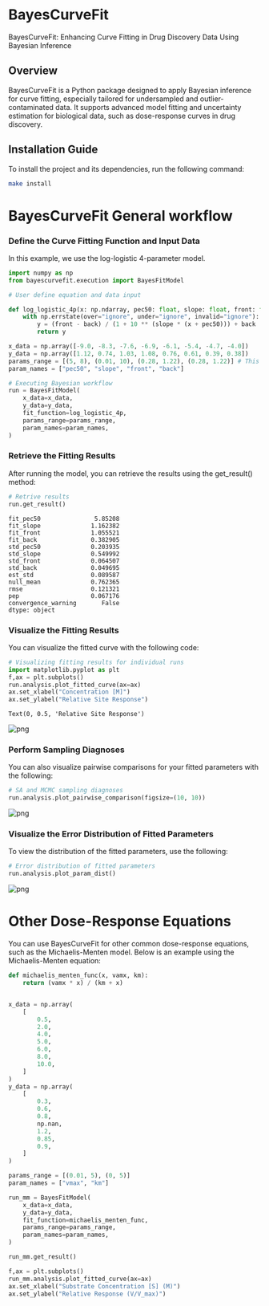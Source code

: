 # BayesCurveFit

BayesCurveFit: Enhancing Curve Fitting in Drug Discovery Data Using Bayesian Inference

## Overview
BayesCurveFit is a Python package designed to apply Bayesian inference for curve fitting, especially tailored for undersampled and outlier-contaminated data. It supports advanced model fitting and uncertainty estimation for biological data, such as dose-response curves in drug discovery.

## Installation Guide

To install the project and its dependencies, run the following command:

```bash
make install

```

# BayesCurveFit General workflow

### Define the Curve Fitting Function and Input Data
In this example, we use the log-logistic 4-parameter model.

```python
import numpy as np
from bayescurvefit.execution import BayesFitModel

# User define equation and data input

def log_logistic_4p(x: np.ndarray, pec50: float, slope: float, front: float, back: float) -> np.ndarray:
    with np.errstate(over="ignore", under="ignore", invalid="ignore"):
        y = (front - back) / (1 + 10 ** (slope * (x + pec50))) + back
        return y

x_data = np.array([-9.0, -8.3, -7.6, -6.9, -6.1, -5.4, -4.7, -4.0])
y_data = np.array([1.12, 0.74, 1.03, 1.08, 0.76, 0.61, 0.39, 0.38])
params_range = [(5, 8), (0.01, 10), (0.28, 1.22), (0.28, 1.22)] # This range represents your best estimation of where the parameters likely fall
param_names = ["pec50", "slope", "front", "back"]

# Executing Bayesian workflow
run = BayesFitModel(
    x_data=x_data,
    y_data=y_data,
    fit_function=log_logistic_4p,
    params_range=params_range,
    param_names=param_names,
)
```
### Retrieve the Fitting Results
After running the model, you can retrieve the results using the get_result() method:

```python
# Retrive results
run.get_result()
```




    fit_pec50               5.85208
    fit_slope              1.162382
    fit_front              1.055521
    fit_back               0.382905
    std_pec50              0.203935
    std_slope              0.549992
    std_front              0.064507
    std_back               0.049695
    est_std                0.089587
    null_mean              0.762365
    rmse                   0.121321
    pep                    0.067176
    convergence_warning       False
    dtype: object



### Visualize the Fitting Results
You can visualize the fitted curve with the following code:
```python
# Visualizing fitting results for individual runs
import matplotlib.pyplot as plt
f,ax = plt.subplots()
run.analysis.plot_fitted_curve(ax=ax)
ax.set_xlabel("Concentration [M]")
ax.set_ylabel("Relative Site Response")
```




    Text(0, 0.5, 'Relative Site Response')




    
![png](public/demo_3_1.png)
    

### Perform Sampling Diagnoses
You can also visualize pairwise comparisons for your fitted parameters with the following:

```python
# SA and MCMC sampling diagnoses 
run.analysis.plot_pairwise_comparison(figsize=(10, 10))
```


    
![png](public/demo_4_0.png)
    

### Visualize the Error Distribution of Fitted Parameters
To view the distribution of the fitted parameters, use the following:

```python
# Error distribution of fitted parameters
run.analysis.plot_param_dist()
```


    
![png](public/demo_5_0.png)
    


# Other Dose-Response Equations
You can use BayesCurveFit for other common dose-response equations, such as the Michaelis-Menten model. Below is an example using the Michaelis-Menten equation:



```python
def michaelis_menten_func(x, vamx, km):
    return (vamx * x) / (km + x)


x_data = np.array(
    [
        0.5,
        2.0,
        4.0,
        5.0,
        6.0,
        8.0,
        10.0,
    ]
)
y_data = np.array(
    [
        0.3,
        0.6,
        0.8,
        np.nan,
        1.2,
        0.85,
        0.9,
    ]
)

params_range = [(0.01, 5), (0, 5)]
param_names = ["vmax", "km"]

run_mm = BayesFitModel(
    x_data=x_data,
    y_data=y_data,
    fit_function=michaelis_menten_func,
    params_range=params_range,
    param_names=param_names,
)
```


```python
run_mm.get_result()
```


```python
f,ax = plt.subplots()
run_mm.analysis.plot_fitted_curve(ax=ax)
ax.set_xlabel("Substrate Concentration [S] (M)")
ax.set_ylabel("Relative Response (V/V_max)")

```
